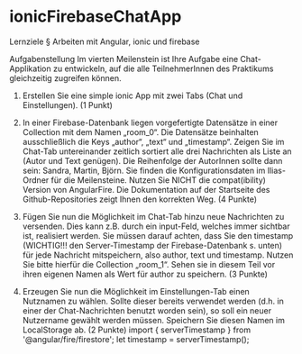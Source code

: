 # ionicFirebaseChatApp

Lernziele
§ Arbeiten mit Angular, ionic und firebase

Aufgabenstellung
Im vierten Meilenstein ist Ihre Aufgabe eine Chat-Applikation zu entwickeln, auf die alle
TeilnehmerInnen des Praktikums gleichzeitig zugreifen können.

1. Erstellen Sie eine simple ionic App mit zwei Tabs (Chat und Einstellungen). (1 Punkt)
  
2. In einer Firebase-Datenbank liegen vorgefertigte Datensätze in einer Collection mit dem
  Namen „room_0“. Die Datensätze beinhalten ausschließlich die Keys „author“, „text“ und
  „timestamp“. Zeigen Sie im Chat-Tab untereinander zeitlich sortiert alle drei Nachrichten als
  Liste an (Autor und Text genügen). Die Reihenfolge der AutorInnen sollte dann sein: Sandra,
  Martin, Björn. Sie finden die Konfigurationsdaten im Ilias-Ordner für die Meilensteine. Nutzen
  Sie NICHT die compat(ibility) Version von AngularFire. Die Dokumentation auf der Startseite
  des Github-Repositories zeigt Ihnen den korrekten Weg. (4 Punkte)

3. Fügen Sie nun die Möglichkeit im Chat-Tab hinzu neue Nachrichten zu versenden. Dies kann
  z.B. durch ein input-Feld, welches immer sichtbar ist, realisiert werden. Sie müssen darauf
  achten, dass Sie den timestamp (WICHTIG!!! den Server-Timestamp der Firebase-Datenbank s.
  unten) für jede Nachricht mitspeichern, also author, text und timestamp. Nutzen Sie bitte
  hierfür die Collection „room_1“. Sehen sie in diesem Teil vor ihren eigenen Namen als Wert für
  author zu speichern. (3 Punkte)

4. Erzeugen Sie nun die Möglichkeit im Einstellungen-Tab einen Nutznamen zu wählen. Sollte
  dieser bereits verwendet werden (d.h. in einer der Chat-Nachrichten benutzt worden sein), so
  soll ein neuer Nutzername gewählt werden müssen. Speichern Sie diesen Namen im
  LocalStorage ab. (2 Punkte)
  import { serverTimestamp } from '@angular/fire/firestore';
  let timestamp = serverTimestamp();
